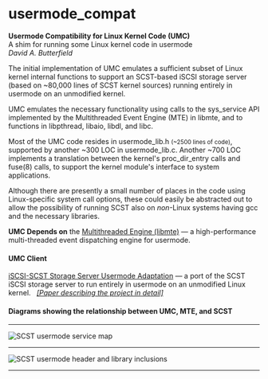 # usermode_compat
**Usermode Compatibility for Linux Kernel Code (UMC)**  
A shim for running some Linux kernel code in usermode  
*David A. Butterfield*

The initial implementation of UMC emulates a sufficient subset of Linux kernel
internal functions to support an SCST-based iSCSI storage server (based on
~80,000 lines of SCST kernel sources) running entirely in usermode on an
unmodified kernel.

UMC emulates the necessary functionality using calls to the sys_service API
implemented by the Multithreaded Event Engine (MTE) in libmte, and to functions
in libpthread, libaio, libdl, and libc.

Most of the UMC code resides in usermode_lib.h <SMALL>(~2500 lines of code)</SMALL>,
supported by another ~300 LOC in usermode_lib.c.  Another ~700 LOC implements a
translation between the kernel's proc_dir_entry calls and fuse(8) calls, to
support the kernel module's interface to system applications.

Although there are presently a small number of places in the code using
Linux-specific system call options, these could easily be abstracted out to
allow the possibility of running SCST also on _non_-Linux systems having gcc and
the necessary libraries.

**UMC Depends on** the
<A HREF="https://github.com/DavidButterfield/MTE">Multithreaded Engine (libmte)</A>
    &mdash; a high-performance multi-threaded event dispatching engine for usermode.

#### UMC Client
<A HREF="https://github.com/DavidButterfield/SCST-Usermode-Adaptation">
         iSCSI-SCST Storage Server Usermode Adaptation</A>
    &mdash; a port of the SCST iSCSI storage server to run entirely in usermode on an unmodified Linux kernel.
    &nbsp;
<A HREF="https://davidbutterfield.github.io/SCST-Usermode-Adaptation/SCST_Usermode.html">
         <I>[Paper describing the project in detail]</I></A>

#### Diagrams showing the relationship between UMC, MTE, and SCST
* * *
![SCST usermode service map](https://davidbutterfield.github.io/SCST-Usermode-Adaptation/SCST_usermode_service_map.png
                             "SCST Usermode Service Map")
* * *
![SCST usermode header and library inclusions](https://davidbutterfield.github.io/SCST-Usermode-Adaptation/SCST_usermode_includes.png
                                               "SCST Usermode Header and Library Inclusions")
* * *
